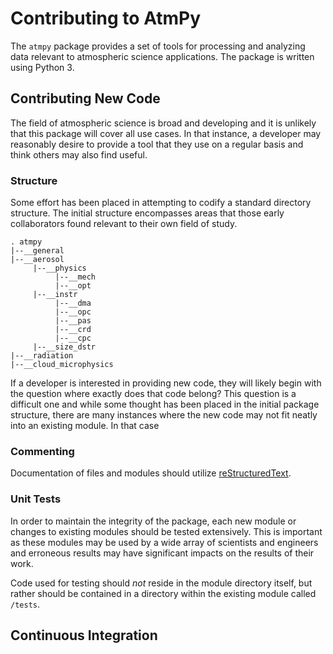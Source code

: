 # Contributing to AtmPy

The ``atmpy`` package provides a set of tools for processing and analyzing data relevant to atmospheric science applications.  The package is written using Python 3. 


## Contributing New Code

The field of atmospheric science is broad and developing and it is unlikely that this package will cover all use cases.  In that instance, a developer may reasonably desire to provide a tool that they use on a regular basis and think others may also find useful.  

### Structure

Some effort has been placed in attempting to codify a standard directory structure.  The initial structure encompasses areas that those early collaborators found relevant to their own field of study.

```
. atmpy
|--__general
|--__aerosol
     |--__physics
          |--__mech
          |--__opt
     |--__instr
          |--__dma
          |--__opc
          |--__pas
          |--__crd
          |--__cpc
     |--__size_dstr
|--__radiation
|--__cloud_microphysics
```

If a developer is interested in providing new code, they will likely begin with the question where exactly does that code belong?  This question is a difficult one and while some thought has been placed in the initial package structure, there are many instances where the new code may not fit neatly into an existing module.  In that case

### Commenting

Documentation of files and modules should utilize [reStructuredText](http://www.sphinx-doc.org/en/stable/rest.html).

### Unit Tests

In order to maintain the integrity of the package, each new module or changes to existing modules should be tested extensively.  This is important as these modules may be used by a wide array of scientists and engineers and erroneous results may have significant impacts on the results of their work.

Code used for testing should *not* reside in the module directory itself, but rather should be contained in a directory within the existing module called ``/tests``.

## Continuous Integration
